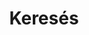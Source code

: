 ---
title: "Keresés"
slug: "search"
layout: "search"
outputs:
    - html
    - json
menu:
    main:
        weight: 3
        params: 
            icon: search
---